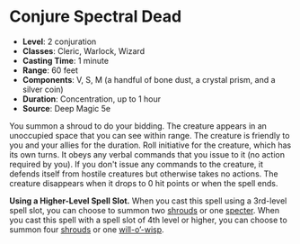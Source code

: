 # Conjure Spectral Dead

- **Level**: 2 conjuration
- **Classes**: Cleric, Warlock, Wizard
- **Casting Time**: 1 minute
- **Range**: 60 feet
- **Components**: V, S, M (a handful of bone dust, a crystal prism, and a silver coin)
- **Duration**: Concentration, up to 1 hour
- **Source**: Deep Magic 5e

You summon a shroud to do your bidding. The creature appears in an unoccupied space that you can see within range. The creature is friendly to you and your allies for the duration. Roll initiative for the creature, which has its own turns. It obeys any verbal commands that you issue to it (no action required by you). If you don't issue any commands to the creature, it defends itself from hostile creatures but otherwise takes no actions. The creature disappears when it drops to 0 hit points or when the spell ends.

**Using a Higher-Level Spell Slot.** When you cast this spell using a 3rd-level spell slot, you can choose to summon two [shrouds](https://api.open5e.com/monsters/shroud) or one [specter](https://api.open5e.com/monsters/specter). When you cast this spell with a spell slot of 4th level or higher, you can choose to summon four [shrouds](https://api.open5e.com/monsters/shroud) or one [will-o’-wisp](https://api.open5e.com/monsters/will-o-wisp).
